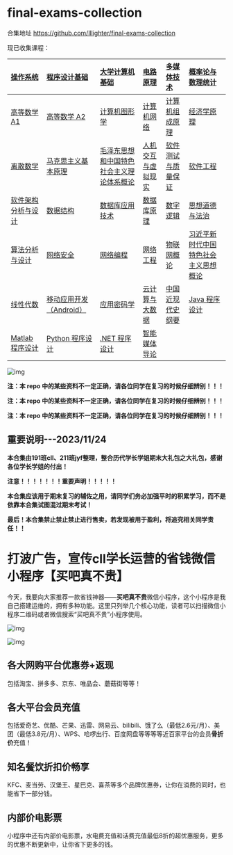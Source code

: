# final-exams-collection

合集地址 https://github.com/lllighter/final-exams-collection

现已收集课程：

| [操作系统](看完重要说明再点进来！/操作系统) | [程序设计基础](看完重要说明再点进来！/程序设计基础) | [大学计算机基础](看完重要说明再点进来！/大学计算机基础)                           | [电路原理](看完重要说明再点进来！/电路原理)           | [多媒体技术](看完重要说明再点进来！/多媒体技术)         | [概率论与数理统计](看完重要说明再点进来！/概率论与数理统计)                     |
| :------------------------------------------ | :-------------------------------------- | :------------------------------------------- | :--------------------- | :--------------------- | :--------------------------------------- |
| [高等数学 A1](看完重要说明再点进来！/高等数学/高等数学A1)                             | [高等数学 A2](看完重要说明再点进来！/高等数学/高等数学A2)                         | [计算机图形学](看完重要说明再点进来！/计算机图形学)                             | [计算机网络](看完重要说明再点进来！/计算机网络)         | [计算机组成原理](看完重要说明再点进来！/计算机组成原理)     | [经济学原理](看完重要说明再点进来！/经济学原理)                           |
| [离散数学](看完重要说明再点进来！/离散数学)                                | [马克思主义基本原理](看完重要说明再点进来！/马克思主义基本原理)                  | [毛泽东思想和中国特色社会主义理论体系概论](看完重要说明再点进来！/毛泽东思想和中国特色社会主义理论体系概论) | [人机交互与虚拟现实](看完重要说明再点进来！/人机交互与虚拟现实) | [软件测试与质量保证](看完重要说明再点进来！/软件测试与质量保证) | [软件工程](看完重要说明再点进来！/软件工程)                             |
| [软件架构分析与设计](看完重要说明再点进来！/软件架构分析与设计)                      | [数据结构](看完重要说明再点进来！/数据结构)                | [数据库应用技术](看完重要说明再点进来！/数据库应用技术)                           | [数据库原理](看完重要说明再点进来！/数据库原理)         | [数字逻辑](看完重要说明再点进来！/数字逻辑)           | [思想道德与法治](看完重要说明再点进来！/思想道德与法治)                       |
| [算法分析与设计](看完重要说明再点进来！/算法分析与设计)                          | [网络安全](看完重要说明再点进来！/网络安全)                            | [网络编程](看完重要说明再点进来！/网络编程)                                 | [网络工程](看完重要说明再点进来！/网络工程)           | [物联网概论](看完重要说明再点进来！/物联网概论)         | [习近平新时代中国特色社会主义思想概论](看完重要说明再点进来！/习近平新时代中国特色社会主义思想概论) |
| [线性代数](看完重要说明再点进来！/线性代数)                                | [移动应用开发（Android）](看完重要说明再点进来！/移动应用开发（Android）) | [应用密码学](看完重要说明再点进来！/应用密码学)                               | [云计算与大数据](看完重要说明再点进来！/云计算与大数据)     | [中国近现代史纲要](看完重要说明再点进来！/中国近现代史纲要)   | [Java 程序设计](看完重要说明再点进来！/Java程序设计)                        |
| [Matlab 程序设计](看完重要说明再点进来！/Matlab程序设计)                         | [Python 程序设计](看完重要说明再点进来！/Python程序设计)                     | [.NET 程序设计](看完重要说明再点进来！/.NET程序设计)                            |[智能媒体导论](看完重要说明再点进来！/智能媒体导论)|||

![img](https://www.pic.lllighter.com/i/2024/01/10/659df24008d11.jpg)

**注：本 repo 中的某些资料不一定正确，请各位同学在复习的时候仔细辨别！！！**

**注：本 repo 中的某些资料不一定正确，请各位同学在复习的时候仔细辨别！！！**

**注：本 repo 中的某些资料不一定正确，请各位同学在复习的时候仔细辨别！！！**

## 重要说明---2023/11/24

**本合集由191班cll、211班jyf整理，整合历代学长学姐期末大礼包之大礼包，感谢各位学长学姐的付出！**

**注意！！！！！！！重要声明！！！！！**

**本合集应该用于期末复习的辅佐之用，请同学们务必加强平时的积累学习，而不是依靠本合集试图混过期末考试！**

**最后！本合集禁止禁止禁止进行售卖，若发现被用于盈利，将追究相关同学责任！！**


# 打波广告，宣传cll学长运营的省钱微信小程序【买吧真不贵】

今天，我要向大家推荐一款省钱神器——**买吧真不贵**微信小程序，这个小程序是我自己搭建运维的，拥有多种功能。这里只列举几个核心功能，读者可以扫描微信小程序二维码或者微信搜索“买吧真不贵”小程序使用。  

![img](https://www.pic.lllighter.com/i/2023/06/20/649124c73281a.png)

![img](https://pic1.zhimg.com/80/v2-b52664e3ea0c3722308c0eea607f7eea_720w.png)

## 各大网购平台优惠券+返现

包括淘宝、拼多多、京东、唯品会、蘑菇街等等！

## 各大平台会员充值

包括爱奇艺、优酷、芒果、迅雷、网易云、bilibili、饿了么（最低2.6元/月）、美团（最低3.8元/月）、WPS、哈啰出行、百度网盘等等等等近百家平台的会员**骨折价**充值！

## 知名餐饮折扣价畅享

KFC、麦当劳、汉堡王、星巴克、喜茶等多个品牌优惠券，让你在消费的同时，也能省下一部分钱。

## 内部价电影票

小程序中还有内部价电影票，水电费充值和话费充值最低8折的超优惠服务，更多的优惠不断更新中，让你省下更多的钱。  



